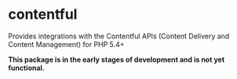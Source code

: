 contentful
==========

Provides integrations with the Contentful APIs (Content Delivery and Content Management) for PHP 5.4+

**This package is in the early stages of development and is not yet functional.**
